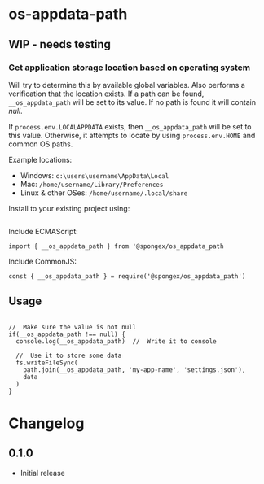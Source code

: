 #  os-appdata-path

## WIP - needs testing

### Get application storage location based on operating system

Will try to determine this by available global variables.
Also performs a verification that the location exists.
If a path can be found, `__os_appdata_path` will be set to its value.
If no path is found it will contain *null*.

If `process.env.LOCALAPPDATA` exists, then `__os_appdata_path` will be set to this value.
Otherwise, it attempts to locate by using `process.env.HOME` and common OS paths.

Example locations:
- Windows: `c:\users\username\AppData\Local`
- Mac: `/home/username/Library/Preferences`
- Linux & other OSes: `/home/username/.local/share`

Install to your existing project using:
```
```

Include ECMAScript:
```
import { __os_appdata_path } from '@spongex/os_appdata_path
```

Include CommonJS:
```
const { __os_appdata_path } = require('@spongex/os_appdata_path')
```

## Usage
```

//  Make sure the value is not null
if(__os_appdata_path !== null) {
  console.log(__os_appdata_path)  //  Write it to console

  //  Use it to store some data
  fs.writeFileSync(
    path.join(__os_appdata_path, 'my-app-name', 'settings.json'),
    data
  )
}
```

# Changelog

## 0.1.0
- Initial release
